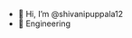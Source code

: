- 👋 Hi, I’m @shivanipuppala12
- 🌱 Engineering
  

<!---
shivanipuppala12/shivanipuppala12 is a ✨ special ✨ repository because its `README.md` (this file) appears on your GitHub profile.
You can click the Preview link to take a look at your changes.
--->
